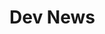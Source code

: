 <script setup>
import { ref } from 'vue';
import NavContainer from '../../components/NavContainer.vue';
import newsData from '../../assets/news/dev-news.json';

const data = ref(newsData);
</script>

# Dev News

<NavContainer :data="data"/>
